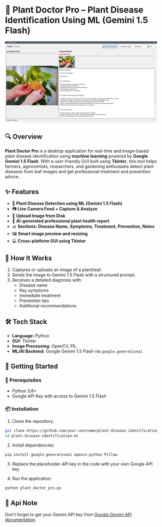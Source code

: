 
# 🌿 Plant Doctor Pro – Plant Disease Identification Using ML (Gemini 1.5 Flash)

![screenshot](screenshot.png)

## 🔍 Overview

**Plant Doctor Pro** is a desktop application for real-time and image-based plant disease identification using **machine learning** powered by **Google Gemini 1.5 Flash**. With a user-friendly GUI built using **Tkinter**, this tool helps farmers, agronomists, researchers, and gardening enthusiasts detect plant diseases from leaf images and get professional treatment and prevention advice.

## ✨ Features

- 🔬 **Plant Disease Detection using ML (Gemini 1.5 Flash)**
- 📷 **Live Camera Feed + Capture & Analyze**
- 📁 **Upload Image from Disk**
- 🧠 **AI-generated professional plant health report**
- 📊 **Sections: Disease Name, Symptoms, Treatment, Prevention, Notes**
- 🖼️ **Smart image preview and resizing**
- 💻 **Cross-platform GUI using Tkinter**

## 🧠 How It Works

1. Captures or uploads an image of a plant/leaf.
2. Sends the image to Gemini 1.5 Flash with a structured prompt.
3. Receives a detailed diagnosis with:
   - Disease name
   - Key symptoms
   - Immediate treatment
   - Prevention tips
   - Additional recommendations

## 🛠️ Tech Stack

- **Language:** Python
- **GUI:** Tkinter
- **Image Processing:** OpenCV, PIL
- **ML/AI Backend:** Google Gemini 1.5 Flash via `google.generativeai`

## 🚀 Getting Started

### 🔧 Prerequisites

- Python 3.8+
- Google API Key with access to Gemini 1.5 Flash

### 📦 Installation

1. Clone the repository:

```bash
git clone https://github.com/your-username/plant-disease-identification-ml.git
cd plant-disease-identification-ml
```

2. Install dependencies:

```bash
pip install google-generativeai opencv-python Pillow
```

3. Replace the placeholder API key in the code with your own Google API key.

4. Run the application:

```bash
python plant_doctor_pro.py
```



## 🔐 Api Note

Don't forget to get your Gemini API key from [Google Gemini API documentation](https://ai.google.dev/gemini-api/docs/api-key).


